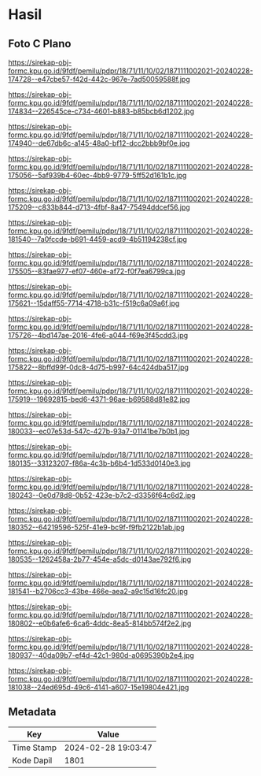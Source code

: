 # Hasil

## Foto C Plano

https://sirekap-obj-formc.kpu.go.id/9fdf/pemilu/pdpr/18/71/11/10/02/1871111002021-20240228-174728--e47cbe57-f42d-442c-967e-7ad50059588f.jpg

https://sirekap-obj-formc.kpu.go.id/9fdf/pemilu/pdpr/18/71/11/10/02/1871111002021-20240228-174834--226545ce-c734-4601-b883-b85bcb6d1202.jpg

https://sirekap-obj-formc.kpu.go.id/9fdf/pemilu/pdpr/18/71/11/10/02/1871111002021-20240228-174940--de67db6c-a145-48a0-bf12-dcc2bbb9bf0e.jpg

https://sirekap-obj-formc.kpu.go.id/9fdf/pemilu/pdpr/18/71/11/10/02/1871111002021-20240228-175056--5af939b4-60ec-4bb9-9779-5ff52d161b1c.jpg

https://sirekap-obj-formc.kpu.go.id/9fdf/pemilu/pdpr/18/71/11/10/02/1871111002021-20240228-175209--c833b844-d713-4fbf-8a47-75494ddcef56.jpg

https://sirekap-obj-formc.kpu.go.id/9fdf/pemilu/pdpr/18/71/11/10/02/1871111002021-20240228-181540--7a0fccde-b691-4459-acd9-4b51194238cf.jpg

https://sirekap-obj-formc.kpu.go.id/9fdf/pemilu/pdpr/18/71/11/10/02/1871111002021-20240228-175505--83fae977-ef07-460e-af72-f0f7ea6799ca.jpg

https://sirekap-obj-formc.kpu.go.id/9fdf/pemilu/pdpr/18/71/11/10/02/1871111002021-20240228-175621--15daff55-7714-4718-b31c-f519c6a09a6f.jpg

https://sirekap-obj-formc.kpu.go.id/9fdf/pemilu/pdpr/18/71/11/10/02/1871111002021-20240228-175726--4bd147ae-2016-4fe6-a044-f69e3f45cdd3.jpg

https://sirekap-obj-formc.kpu.go.id/9fdf/pemilu/pdpr/18/71/11/10/02/1871111002021-20240228-175822--8bffd99f-0dc8-4d75-b997-64c424dba517.jpg

https://sirekap-obj-formc.kpu.go.id/9fdf/pemilu/pdpr/18/71/11/10/02/1871111002021-20240228-175919--19692815-bed6-4371-96ae-b69588d81e82.jpg

https://sirekap-obj-formc.kpu.go.id/9fdf/pemilu/pdpr/18/71/11/10/02/1871111002021-20240228-180033--ec07e53d-547c-427b-93a7-01141be7b0b1.jpg

https://sirekap-obj-formc.kpu.go.id/9fdf/pemilu/pdpr/18/71/11/10/02/1871111002021-20240228-180135--33123207-f86a-4c3b-b6b4-1d533d0140e3.jpg

https://sirekap-obj-formc.kpu.go.id/9fdf/pemilu/pdpr/18/71/11/10/02/1871111002021-20240228-180243--0e0d78d8-0b52-423e-b7c2-d3356f64c6d2.jpg

https://sirekap-obj-formc.kpu.go.id/9fdf/pemilu/pdpr/18/71/11/10/02/1871111002021-20240228-180352--64219596-525f-41e9-bc9f-f9fb2122b1ab.jpg

https://sirekap-obj-formc.kpu.go.id/9fdf/pemilu/pdpr/18/71/11/10/02/1871111002021-20240228-180535--1262458a-2b77-454e-a5dc-d0143ae792f6.jpg

https://sirekap-obj-formc.kpu.go.id/9fdf/pemilu/pdpr/18/71/11/10/02/1871111002021-20240228-181541--b2706cc3-43be-466e-aea2-a9c15d16fc20.jpg

https://sirekap-obj-formc.kpu.go.id/9fdf/pemilu/pdpr/18/71/11/10/02/1871111002021-20240228-180802--e0b6afe6-6ca6-4ddc-8ea5-814bb574f2e2.jpg

https://sirekap-obj-formc.kpu.go.id/9fdf/pemilu/pdpr/18/71/11/10/02/1871111002021-20240228-180937--40da09b7-ef4d-42c1-980d-a0695390b2e4.jpg

https://sirekap-obj-formc.kpu.go.id/9fdf/pemilu/pdpr/18/71/11/10/02/1871111002021-20240228-181038--24ed695d-49c6-4141-a607-15e19804e421.jpg


## Metadata

| Key        | Value               |
| ---------- | ------------------- |
| Time Stamp | 2024-02-28 19:03:47 |
| Kode Dapil | 1801                |



